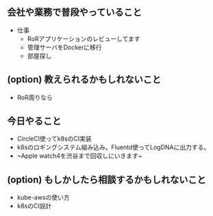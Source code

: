 ## 会社や業務で普段やっていること
- 仕事
    - RoRアプリケーションのレビューしてます
    - 管理サーバをDockerに移行
    - 部屋探し
    
## (option) 教えられるかもしれないこと

- RoR周りなら

## 今日やること

- CircleCI使ってk8sのCI実装
- k8sのロギングシステム組み込み。Fluentd使ってLogDNAに出力する。
- ~Apple watch4を渋谷まで回収しにいきます~

## (option) もしかしたら相談するかもしれないこと

- kube-awsの使い方
- k8sのCI設計
